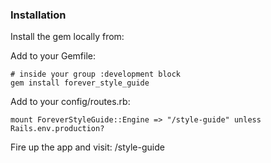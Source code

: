 ### Installation

Install the gem locally from:

Add to your Gemfile:
```
# inside your group :development block
gem install forever_style_guide

```

Add to your config/routes.rb:
```
mount ForeverStyleGuide::Engine => "/style-guide" unless Rails.env.production?
```

Fire up the app and visit: <app url>/style-guide
